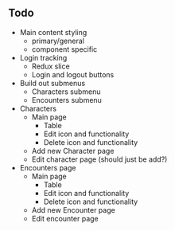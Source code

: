 ## Todo

- Main content styling
  - primary/general
  - component specific
- Login tracking
  - Redux slice
  - Login and logout buttons
- Build out submenus
  - Characters submenu
  - Encounters submenu
- Characters
  - Main page
    - Table
    - Edit icon and functionality
    - Delete icon and functionality
  - Add new Character page
  - Edit character page (should just be add?)
- Encounters page
  - Main page
    - Table
    - Edit icon and functionality
    - Delete icon and functionality
  - Add new Encounter page
  - Edit encounter page
